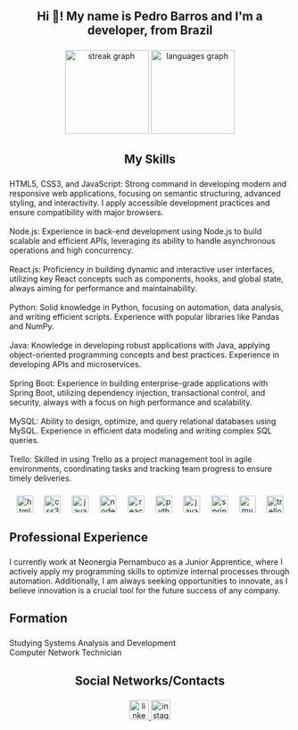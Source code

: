 <h2 align="center">Hi 👋! My name is Pedro Barros and I'm a developer, from Brazil</h2>

###

<div align="center">
  <img src="https://streak-stats.demolab.com?user=pedrin04x&locale=en&mode=daily&theme=dracula&hide_border=false&border_radius=5" height="150" alt="streak graph"  />
  <img src="https://github-readme-stats.vercel.app/api/top-langs?username=pedrin04x&locale=en&hide_title=false&layout=compact&card_width=320&langs_count=5&theme=dracula&hide_border=false" height="150" alt="languages graph"  />
</div>

###

<h2 align="center">My Skills</h2>

###

<p align="left">HTML5, CSS3, and JavaScript: Strong command in developing modern and responsive web applications, focusing on semantic structuring, advanced styling, and interactivity. I apply accessible development practices and ensure compatibility with major browsers.<br><br>Node.js: Experience in back-end development using Node.js to build scalable and efficient APIs, leveraging its ability to handle asynchronous operations and high concurrency.<br><br>React.js: Proficiency in building dynamic and interactive user interfaces, utilizing key React concepts such as components, hooks, and global state, always aiming for performance and maintainability.<br><br>Python: Solid knowledge in Python, focusing on automation, data analysis, and writing efficient scripts. Experience with popular libraries like Pandas and NumPy.<br><br>Java: Knowledge in developing robust applications with Java, applying object-oriented programming concepts and best practices. Experience in developing APIs and microservices.<br><br>Spring Boot: Experience in building enterprise-grade applications with Spring Boot, utilizing dependency injection, transactional control, and security, always with a focus on high performance and scalability.<br><br>MySQL: Ability to design, optimize, and query relational databases using MySQL. Experience in efficient data modeling and writing complex SQL queries.<br><br>Trello: Skilled in using Trello as a project management tool in agile environments, coordinating tasks and tracking team progress to ensure timely deliveries.</p>

###

<div align="center">
  <img src="https://cdn.jsdelivr.net/gh/devicons/devicon/icons/html5/html5-original.svg" height="30" alt="html5 logo"  />
  <img width="12" />
  <img src="https://cdn.jsdelivr.net/gh/devicons/devicon/icons/css3/css3-original.svg" height="30" alt="css3 logo"  />
  <img width="12" />
  <img src="https://cdn.jsdelivr.net/gh/devicons/devicon/icons/javascript/javascript-original.svg" height="30" alt="javascript logo"  />
  <img width="12" />
  <img src="https://cdn.jsdelivr.net/gh/devicons/devicon/icons/nodejs/nodejs-original-wordmark.svg" height="30" alt="nodejs logo"  />
  <img width="12" />
  <img src="https://cdn.jsdelivr.net/gh/devicons/devicon/icons/react/react-original.svg" height="30" alt="react logo"  />
  <img width="12" />
  <img src="https://cdn.jsdelivr.net/gh/devicons/devicon/icons/python/python-original.svg" height="30" alt="python logo"  />
  <img width="12" />
  <img src="https://cdn.jsdelivr.net/gh/devicons/devicon/icons/java/java-original.svg" height="30" alt="java logo"  />
  <img width="12" />
  <img src="https://cdn.jsdelivr.net/gh/devicons/devicon/icons/spring/spring-original.svg" height="30" alt="spring logo"  />
  <img width="12" />
  <img src="https://cdn.jsdelivr.net/gh/devicons/devicon/icons/mysql/mysql-original.svg" height="30" alt="mysql logo"  />
  <img width="12" />
  <img src="https://cdn.jsdelivr.net/gh/devicons/devicon/icons/trello/trello-plain.svg" height="30" alt="trello logo"  />
</div>

###

<h2 align="left">Professional Experience</h2>

###

<p align="left">I currently work at Neonergia Pernambuco as a Junior Apprentice, where I actively apply my programming skills to optimize internal processes through automation. Additionally, I am always seeking opportunities to innovate, as I believe innovation is a crucial tool for the future success of any company.</p>

###

<h2 align="left">Formation</h2>

###

<p align="left">Studying Systems Analysis and Development<br>Computer Network Technician</p>

###

<h2 align="center">Social Networks/Contacts</h2>

###

<div align="center">
  <a href="https://www.linkedin.com/in/pedro-barros-39996419b/" target="_blank">
    <img src="https://img.shields.io/static/v1?message=LinkedIn&logo=linkedin&label=&color=0077B5&logoColor=white&labelColor=&style=for-the-badge" height="35" alt="linkedin logo"  />
  </a>
  <a href="https://www.instagram.com/pedriin_rb/" target="_blank">
    <img src="https://img.shields.io/static/v1?message=Instagram&logo=instagram&label=&color=E4405F&logoColor=white&labelColor=&style=for-the-badge" height="35" alt="instagram logo"  />
  </a>
</div>

###
